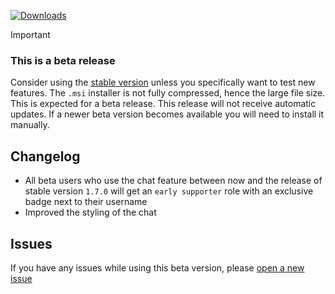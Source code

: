 [![Downloads](https://img.shields.io/github/downloads/zevnda/steam-game-idler/1.7.0-beta.9/total?style=for-the-badge&logo=github&color=137eb5)](https://github.com/zevnda/steam-game-idler/releases/download/1.7.0-beta.9/Steam.Game.Idler_1.7.0.9_x64_en-US.msi)

> [!Important]
> ### This is a beta release
> Consider using the [stable version](https://github.com/zevnda/steam-game-idler/releases/latest) unless you specifically want to test new features.
> The `.msi` installer is not fully compressed, hence the large file size. This is expected for a beta release.
> This release will not receive automatic updates. If a newer beta version becomes available you will need to install it manually.

## Changelog
- All beta users who use the chat feature between now and the release of stable version `1.7.0` will get an `early supporter` role with an exclusive badge next to their username
- Improved the styling of the chat

## Issues
If you have any issues while using this beta version, please [open a new issue](https://github.com/zevnda/steam-game-idler/issues/new?template=issue_report.yml)